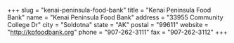 +++
slug = "kenai-peninsula-food-bank"
title = "Kenai Peninsula Food Bank"
name = "Kenai Peninsula Food Bank"
address = "33955 Community College Dr"
city = "Soldotna"
state = "AK"
postal = "99611"
website = "http://kpfoodbank.org"
phone = "907-262-3111"
fax = "907-262-3112"
+++

